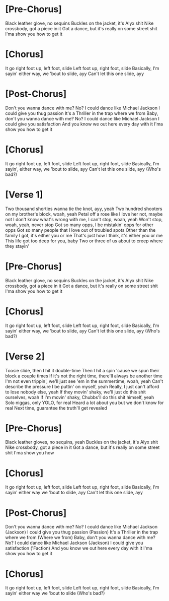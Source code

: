 # [Pre-Chorus]
Black leather glove, no sequins
Buckles on the jacket, it's Alyx shit
Nike crossbody, got a piece in it
Got a dance, but it's really on some street shit
I'ma show you how to get it

# [Chorus]
It go right foot up, left foot, slide
Left foot up, right foot, slide
Basically, I'm sayin' either way, we 'bout to slide, ayy
Can't let this one slide, ayy

# [Post-Chorus]
Don't you wanna dance with me? No?
I could dance like Michael Jackson
I could give you thug passion
It's a Thriller in the trap where we from
Baby, don't you wanna dance with me? No?
I could dance like Michael Jackson
I could give you satisfaction
And you know we out here every day with it
I'ma show you how to get it

# [Chorus]
It go right foot up, left foot, slide
Left foot up, right foot, slide
Basically, I'm sayin', either way, we 'bout to slide, ayy
Can't let this one slide, ayy (Who's bad?)

# [Verse 1]
Two thousand shorties wanna tie the knot, ayy, yeah
Two hundred shooters on my brother's block, woah, yeah
Petal off a rose like I love her not, maybe not
I don't know what's wrong with me, I can't stop, woah, yeah
Won't stop, woah, yeah, never stop
Got so many opps, I be mistakin' opps for other opps
Got so many people that I love out of troubled spots
Other than the family I got, it's either you or me
That's just how I think, it's either you or me
This life got too deep for you, baby
Two or three of us about to creep where they stayin'

# [Pre-Chorus]
Black leather glove, no sequins
Buckles on the jacket, it's Alyx shit
Nike crossbody, got a piece in it
Got a dance, but it's really on some street shit
I'ma show you how to get it

# [Chorus]
It go right foot up, left foot, slide
Left foot up, right foot, slide
Basically, I'm sayin' either way, we 'bout to slide, ayy
Can't let this one slide, ayy (Who's bad?)

# [Verse 2]
Toosie slide, then I hit it double-time
Then I hit a spin 'cause we spun their block a couple times
If it's not the right time, there'll always be another time
I'm not even trippin', we'll just see 'em in the summertime, woah, yeah
Can't describe the pressure I be puttin' on myself, yeah
Really, I just can't afford to lose nobody else, yeah
If they movin' shaky, we'll just do this shit ourselves, woah
If I'm movin' shaky, Chubbs'll do this shit himself, yeah
Solo niggas, only YOLO, for real
Heard a lot about you but we don't know for real
Next time, guarantee the truth'll get revealed

# [Pre-Chorus]
Black leather gloves, no sequins, yeah
Buckles on the jacket, it's Alyx shit
Nike crossbody, got a piece in it
Got a dance, but it's really on some street shit
I'ma show you how

# [Chorus]
It go right foot up, left foot, slide
Left foot up, right foot, slide
Basically, I'm sayin' either way we 'bout to slide, ayy
Can't let this one slide, ayy

# [Post-Chorus]
Don't you wanna dance with me? No?
I could dance like Michael Jackson (Jackson)
I could give you thug passion (Passion)
It's a Thriller in the trap where we from (Where we from)
Baby, don't you wanna dance with me? No?
I could dance like Michael Jackson (Jackson)
I could give you satisfaction ('Faction)
And you know we out here every day with it
I'ma show you how to get it

# [Chorus]
It go right foot up, left foot, slide
Left foot up, right foot, slide
Basically, I'm sayin' either way we 'bout to slide
(Who's bad?)
